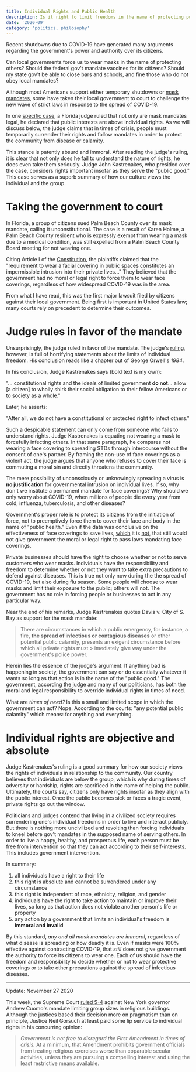 ```yaml
---
title: Individual Rights and Public Health
description: Is it right to limit freedoms in the name of protecting public health?
date: '2020-09'
category: 'politics, philosophy'
---
```

Recent shutdowns due to COVID-19 have generated many arguments regarding the government's power and authority over its citizens.

Can local governments force us to wear masks in the name of protecting others? Should the federal gov't mandate vaccines for its citizens? Should my state gov't be able to close bars and schools, and fine those who do not obey local mandates?

Although most Americans support either temporary shutdowns or [mask mandates](https://apnews.com/9126a38ef22c244f9ca18f9584061f8d), some have taken their local government to court to challenge the new wave of strict laws in response to the spread of COVID-19.

In one [specific case](https://www.floridacivilrights.org/case-update-amended-complaint-filed-against-palm-beach-county/), a Florida judge ruled that not only are mask mandates legal, he declared that public interests are above individual rights. As we will discuss below, the judge claims that in times of crisis, people must temporarily surrender their rights and follow mandates in order to protect the community from disease or calamity.

This stance is patently absurd and immoral. After reading the judge's ruling, it is clear that not only does he fail to understand the nature of rights, he does even take them seriously. Judge John Kastrenakes, who presided over the case, considers rights important insofar as they serve the "public good." This case serves as a superb summary of how our culture views the individual and the group.

# Taking the government to court

In Florida, a group of citizens sued Palm Beach County over its mask mandate, calling it unconstitutional. The case is a result of Karen Holme, a Palm Beach County resident who is expressly exempt from wearing a mask due to a medical condition, was still expelled from a Palm Beach County Board meeting for not wearing one.

Citing Article I of the [Constitution](https://constitutioncenter.org/interactive-constitution/article/article-i), the plaintiffs claimed that the "requirement to wear a facial covering in public spaces constitutes an impermissible intrusion into their private lives..." They believed that the government had no moral or legal right to force them to wear face coverings, regardless of how widespread COVID-19 was in the area.

From what I have read, this was the first major lawsuit filed by citizens against their local government. Being first is important in United States law; many courts rely on precedent to determine their outcomes.

# Judge rules in favor of the mandate

Unsurprisingly, the judge ruled in favor of the mandate. The judge's [ruling](https://www.wptv.com/news/region-c-palm-beach-county/judge-denies-attempt-to-quash-palm-beach-county-mask-mandate), however, is full of horrifying statements about the limits of individual freedom. His conclusion reads like a chapter out of George Orwell's *1984*.

In his conclusion, Judge Kastrenakes says (bold text is my own):

"... constitutional rights and the ideals of limited government **do not**... allow [a citizen] to wholly shirk their social obligation to their fellow Americans or to society as a whole."

Later, he asserts:

"After all, we do not have a constitutional or protected right to infect others."

Such a despicable statement can only come from someone who fails to understand rights. Judge Kastrenakes is equating not wearing a mask to forcefully infecting others. In that same paragraph, he compares not wearing a face covering to spreading STDs through intercourse without the consent of one's partner. By framing the non-use of face coverings as a violent act, the judge argues that anyone who refuses to cover their face is commuting a moral sin and directly threatens the community.

The mere possibility of unconsciously or unknowingly spreading a virus is **no justification** for governmental intrusion on individual lives. If so, why don't we institute a permanent mandate for face coverings? Why should we only worry about COVID-19, when millions of people die every year from cold, influenza, tuberculosis, and other diseases?

Government's proper role is to protect its citizens from the initiation of force, not to preemptively force them to cover their face and body in the name of "public health." Even if the data was conclusive on the effectiveness of face coverings to save lives, [which](https://www.cfr.org/in-brief/which-countries-are-requiring-face-masks) it is [not](https://fortune.com/2020/07/29/no-point-in-wearing-mask-sweden-covid/?fbclid=IwAR07dGNRxNnSrF2nIm-vgC3gw9FYgN0ATtpOA0uzcAHiXCUMpTaBFlbtcjU), that still would not give government the moral or legal right to pass laws mandating face coverings.

Private businesses should have the right to choose whether or not to serve customers who wear masks. Individuals have the responsibility and freedom to determine whether or not they want to take extra precautions to defend against diseases. This is true not only now during the the spread of COVID-19, but also during flu season. Some people will choose to wear masks and limit their exposure to the public; others will not. The government has no role in forcing people or businesses to act in any particular way.

Near the end of his remarks, Judge Kastrenakes quotes Davis v. City of S. Bay as support for the mask mandate:

> There are circumstances in which a public emergency, for instance, a fire, **the spread of infectious or contagious diseases** or other potential public calamity, presents an exigent circumstance before which all private rights must > imediately give way under the government's police power.

Herein lies the essence of the judge's argument. If anything bad is happening in society, the government can say or do essentially whatever it wants so long as that action is in the name of the "public good." The government, according the judge and many of our politicians, has both the moral and legal responsibility to override individual rights in times of need.

What are *times of need?* Is this a small and limited scope in which the government can act? Nope. According to the courts: "any potential public calamity" which means: for anything and everything.

# Individual rights are objective and absolute

Judge Kastrenakes's ruling is a good summary for how our society views the rights of individuals in relationship to the community. Our country believes that individuals are below the group, which is why during times of adversity or hardship, rights are sacrificed in the name of helping the public. Ultimately, the courts say, citizens only have rights insofar as they align with the public interest. Once the public becomes sick or faces a tragic event, private rights go out the window.

Politicians and judges contend that living in a civilized society requires surrendering one's individual freedoms in order to live and interact publicly. But there is nothing more uncivilized and revolting than forcing individuals to kneel before gov't mandates in the supposed name of serving others. In order to live a happy, healthy, and prosperous life, each person must be free from intervention so that they can act according to their self-interests. This includes government intervention.

In summary:

1. all individuals have a right to their life
2. this right is absolute and cannot be surrendered under any circumstance
3. this right is independent of race, ethnicity, religion, and gender
4. individuals have the right to take action to maintain or improve their lives, so long as that action does not violate another person's life or property
5. any action by a government that limits an individual's freedom is **immoral and invalid**

By this standard, *any and all mask mandates are immoral*, regardless of what disease is spreading or how deadly it is. Even if masks were 100% effective against contracting COVID-19, that *still* does not give
government the authority to force its citizens to wear one.
Each of us should have the freedom and responsibility to decide whether or not to wear protective coverings or to take other precautions against the spread of infectious diseases.

---

Update: November 27 2020

This week, the Supreme Court [ruled 5-4](https://www.supremecourt.gov/opinions/20pdf/20a87_4g15.pdf) against New York governor Andrew Cuomo's mandate limiting group sizes in religious buildings. Although the justices based their decision more on pragmatism than on principle, Justice Neil Gorsuch at least paid some lip service to individual rights in his concurring opinion:

> _Government is not free to disregard the First Amendment in times of crisis._ At a minimum, that Amendment
> prohibits government officials from treating religious exercises worse than coparable secular activities, unless they
> are pursuing a compelling interest and using the least restrictive means available.